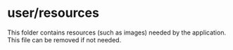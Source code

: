 # user/resources

This folder contains resources (such as images) needed by the application. This file can
be removed if not needed.
